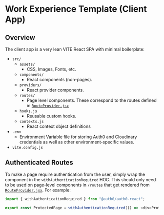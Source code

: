 # Work Experience Template (Client App)

## Overview
The client app is a very lean VITE React SPA with minimal boilerplate:
- `src/`
    - `assets/`
        - CSS, Images, Fonts, etc.
    - `components/`
        - React components (non-pages).
    - `providers/`
        - React provider components.
    - `routes/`
        - Page level components. These correspond to the routes defined in [`RouteProvider.jsx`](./src/providers/RouterProvider.jsx)
    - `hooks.js`
        - Reusable custom hooks.
    - `contexts.js`
        - React context object definitions
- `.env`
    - Environment Variable file for storing Auth0 and Cloudinary credentials as well as other environment-specific values.
- `vite.config.js`


## Authenticated Routes
To make a page require authentication from the user, simply wrap the component in the `withAuthenticationRequired` HOC. This should only need to be used on page-level components in `/routes` that get rendered from [`RouteProvider.jsx`](./src/providers/RouterProvider.jsx). For example:
```js
import { withAuthenticationRequired } from "@auth0/auth0-react";

export const ProtectedPage = withAuthenticationRequired(() => <div>Protected Page</div>)
```


